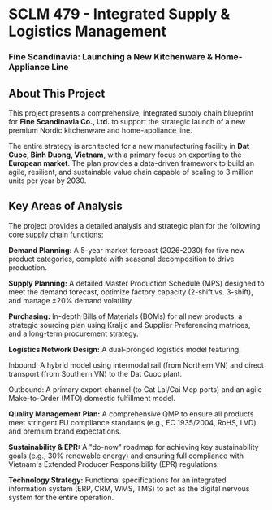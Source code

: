 # SCLM 479 - Integrated Supply & Logistics Management

### Fine Scandinavia: Launching a New Kitchenware & Home-Appliance Line

## About This Project

This project presents a comprehensive, integrated supply chain blueprint for **Fine Scandinavia Co., Ltd.** to support the strategic launch of a new premium Nordic kitchenware and home-appliance line.

The entire strategy is architected for a new manufacturing facility in **Dat Cuoc, Binh Duong, Vietnam**, with a primary focus on exporting to the **European market**. The plan provides a data-driven framework to build an agile, resilient, and sustainable value chain capable of scaling to 3 million units per year by 2030.

## Key Areas of Analysis

The project provides a detailed analysis and strategic plan for the following core supply chain functions:

**Demand Planning:** A 5-year market forecast (2026-2030) for five new product categories, complete with seasonal decomposition to drive production.

**Supply Planning:** A detailed Master Production Schedule (MPS) designed to meet the demand forecast, optimize factory capacity (2-shift vs. 3-shift), and manage ±20% demand volatility.

**Purchasing:** In-depth Bills of Materials (BOMs) for all new products, a strategic sourcing plan using Kraljic and Supplier Preferencing matrices, and a long-term procurement strategy.

**Logistics Network Design:** A dual-pronged logistics model featuring:

Inbound: A hybrid model using intermodal rail (from Northern VN) and direct transport (from Southern VN) to the Dat Cuoc plant.
    
Outbound: A primary export channel (to Cat Lai/Cai Mep ports) and an agile Make-to-Order (MTO) domestic fulfillment model.
    
**Quality Management Plan:** A comprehensive QMP to ensure all products meet stringent EU compliance standards (e.g., EC 1935/2004, RoHS, LVD) and premium brand expectations.

**Sustainability & EPR:** A "do-now" roadmap for achieving key sustainability goals (e.g., 30% renewable energy) and ensuring full compliance with Vietnam's Extended Producer Responsibility (EPR) regulations.

**Technology Strategy:** Functional specifications for an integrated information system (ERP, CRM, WMS, TMS) to act as the digital nervous system for the entire operation.
